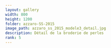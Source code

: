 ```yaml
---
layout: gallery
width: 800
height: 1200
folder: azzaro-SS-2015
image_path: azzaro_ss_2015_modele3_detail.jpg
description: Détail de la broderie de perles
rank: 5
---
```

